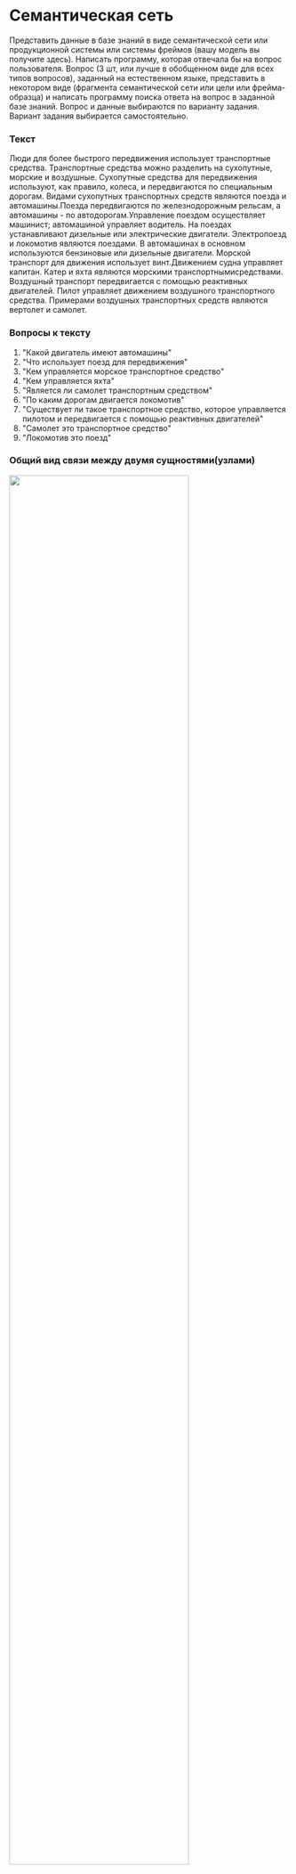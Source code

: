 # Семантическая сеть

Представить данные в базе знаний в виде семантической сети или продукционной системы или системы фреймов (вашу модель вы получите здесь). Написать программу, которая отвечала бы на вопрос пользователя. Вопрос (3 шт, или лучше в обобщенном виде для всех типов вопросов), заданный на естественном языке, представить в некотором виде (фрагмента семантической сети или цели или фрейма-образца) и написать программу поиска ответа на вопрос в заданной базе знаний. 
Вопрос и данные выбираются по варианту задания. Вариант задания выбирается самостоятельно.

### Текcт
Люди для более быстрого передвижения использует транспортные средства. Транспортные средства можно разделить на сухопутные, морские и воздушные. Сухопутные средства для передвижения используют, как правило, колеса, и передвигаются по специальным дорогам. Видами сухопутных транспортных средств являются поезда и автомашины.Поезда передвигаются по железнодорожным рельсам, а автомашины - по автодорогам.Управление поездом осуществляет машинист; автомашиной управляет водитель. На поездах устанавливают дизельные или электрические двигатели. Электропоезд и локомотив являются поездами. В автомашинах в основном используются бензиновые или дизельные двигатели. Морской транспорт для движения использует винт.Движением судна управляет капитан. Катер и яхта являются морскими транспортнымисредствами. Воздушный транспорт передвигается с помощью реактивных двигателей.
Пилот управляет движением воздушного транспортного средства. Примерами воздушных транспортных средств являются вертолет и самолет.

### Вопросы к тексту
1) "Какой двигатель имеют автомашины"
2) "Что использует поезд для передвижения"
3) "Кем управляется морское транспортное средство"
4) "Кем управляется яхта"
5) "Является ли самолет транспортным средством"
6) "По каким дорогам двигается локомотив"
7) "Существует ли такое транспортное средство, которое управляется пилотом и передвигается с помощью реактивных двигателей"
8) "Самолет это транспортное средство"
9) "Локомотив это поезд"

### Общий вид связи между двумя сущностями(узлами)
<img style="width:80%" src='https://s8.hostingkartinok.com/uploads/images/2017/04/c2ef2c10127dc4c01d392ae652c5b4c4.png'/>

### Пример
<img style="width:80%" src='https://s8.hostingkartinok.com/uploads/thumbs/2017/04/dd63d7e5c2e9673ee3e21c345e591ab1.png'/>